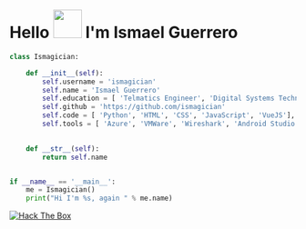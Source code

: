 
<h1>Hello  <img src="https://www.mobygames.com/images/promo/l/467137-littlebigplanet-render.png"  height="50px" />   I'm Ismael Guerrero</h1>




```python
class Ismagician:

    def __init__(self):
        self.username = 'ismagician'
        self.name = 'Ismael Guerrero'
        self.education = [ 'Telmatics Engineer', 'Digital Systems Technician' ]
        self.github = 'https://github.com/ismagician'
        self.code = [ 'Python', 'HTML', 'CSS', 'JavaScript', 'VueJS'],   
        self.tools = [ 'Azure', 'VMWare', 'Wireshark', 'Android Studio', 'Arduino', 'Ableton Live' ]           
       

    def __str__(self):
        return self.name


if __name__ == '__main__':
    me = Ismagician()
    print("Hi I'm %s, again " % me.name)

```

<a href="https://app.hackthebox.com/profile/951481"> <img src="http://www.hackthebox.eu/badge/image/951481" alt="Hack The Box"> </a>

<!---
ismagician/ismagician is a ✨ special ✨ repository because its `README.md` (this file) appears on your GitHub profile.
You can click the Preview link to take a look at your changes.
--->

